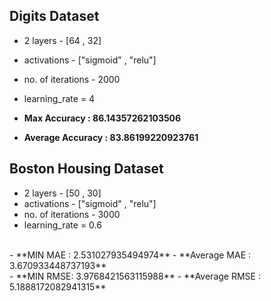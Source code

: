 ## Digits Dataset

- 2 layers - [64 , 32]
- activations - ["sigmoid" , "relu"]
- no. of iterations - 2000
- learning_rate = 4

- **Max Accuracy : 86.14357262103506**
- **Average Accuracy : 83.86199220923761**

## Boston Housing Dataset

- 2 layers - [50 , 30]
- activations - ["sigmoid" , "relu"]
- no. of iterations - 3000
- learning_rate = 0.6
</br>
- **MIN MAE : 2.531027935494974**
- **Average MAE : 3.670933448737193**
</br>
- **MIN RMSE: 3.9768421563115988**
- **Average RMSE : 5.1888172082941315**
